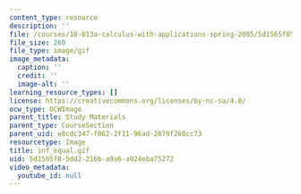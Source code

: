 ```yaml
---
content_type: resource
description: ''
file: /courses/18-013a-calculus-with-applications-spring-2005/5d1565f85dd2216ba9a6a924eba75272_inf_equal.gif
file_size: 269
file_type: image/gif
image_metadata:
  caption: ''
  credit: ''
  image-alt: ''
learning_resource_types: []
license: https://creativecommons.org/licenses/by-nc-sa/4.0/
ocw_type: OCWImage
parent_title: Study Materials
parent_type: CourseSection
parent_uid: e8cdc347-f062-2f11-96ad-2879f268cc73
resourcetype: Image
title: inf_equal.gif
uid: 5d1565f8-5dd2-216b-a9a6-a924eba75272
video_metadata:
  youtube_id: null
---
```

